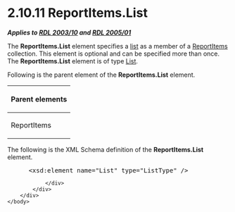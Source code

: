 <html dir="LTR" xmlns:mshelp="http://msdn.microsoft.com/mshelp" xmlns:ddue="http://ddue.schemas.microsoft.com/authoring/2003/5" xmlns:xlink="http://www.w3.org/1999/xlink" xmlns:tool="http://www.microsoft.com/tooltip">
    <head>
        <meta http-equiv="Content-Type" content="text/html; CHARSET=utf-8"></meta>
        <meta name="save" content="history"></meta>
        <title>2.10.11 ReportItems.List</title>
        <xml>
            <mshelp:toctitle title="2.10.11 ReportItems.List"></mshelp:toctitle>
            <mshelp:rltitle title="[MS-RDL]: ReportItems.List"></mshelp:rltitle>
            <mshelp:keyword index="A" term="01ecfbb1-f4cd-4a93-830d-c397789e64f0"></mshelp:keyword>
            <mshelp:attr name="DCSext.ContentType" value="open specification"></mshelp:attr>
            <mshelp:attr name="AssetID" value="01ecfbb1-f4cd-4a93-830d-c397789e64f0"></mshelp:attr>
            <mshelp:attr name="TopicType" value="kbRef"></mshelp:attr>
            <mshelp:attr name="DCSext.Title" value="[MS-RDL]: ReportItems.List" />
        </xml>
    </head>
    <body>
        <div id="header">
            <h1 class="heading">2.10.11 ReportItems.List</h1>
        </div>
        <div id="mainSection">
            <div id="mainBody">
                <div id="allHistory" class="saveHistory"></div>
                <div id="sectionSection0" class="section" name="collapseableSection">
                    

<p><b><i>Applies to </i></b><a href="a7e2ad00-07c8-4f6d-80ab-3ad55df7b233.md"><b><i>RDL 2003/10</i></b></a><b>
<i>and </i></b><a href="3ebe2912-4958-4832-b391-cad1f5e13338.md"><b><i>RDL 2005/01</i></b></a></p>

<p>The <b>ReportItems.List</b> element specifies a <a href="b2482b3f-74ab-4ca8-a9e5-c07955011743.md#gt_04ce231e-214c-44fd-b7ba-7cc19eee79bf">list</a> as a member of a <a href="c5fef915-e842-43b4-91f9-56af4eb15be0.md">ReportItems</a> collection.
This element is optional and can be specified more than once. The <b>ReportItems.List</b>
element is of type <a href="ea4c625c-0558-4fb3-b3b8-bde6c160b1e2.md">List</a>.</p>

<p>Following is the parent element of the <b>ReportItems.List</b>
element.</p>

<table>
 <thead>
  <tr>
   <th>
   <p>Parent elements</p>
   </th>
  </tr>
 </thead>
 <tr>
  <td>
  <p>ReportItems</p>
  </td>
 </tr>
</table>

<p>The following is the XML Schema definition of the <b>ReportItems.List</b>
element.</p>

<dl>
<dd>
<div><pre> &lt;xsd:element name=&quot;List&quot; type=&quot;ListType&quot; /&gt;
</pre></div>
</dd></dl>


                </div>
            </div>
        </div>
    </body>
</html>